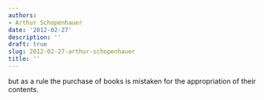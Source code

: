 ```yaml
---
authors:
- Arthur Schopenhauer
date: '2012-02-27'
description: ''
draft: true
slug: 2012-02-27-arthur-schopenhauer
title: ''
---
```

but as a rule the purchase of books is mistaken for the appropriation of their contents.



